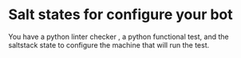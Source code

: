# Salt states for configure your bot

You have a python linter checker , a python functional test, and the saltstack state to configure the machine that will run the test.
